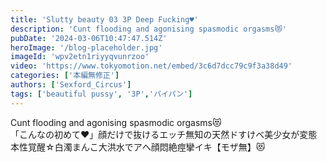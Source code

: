 ```yaml
---
title: 'Slutty beauty 03 3P Deep Fucking♥'
description: 'Cunt flooding and agonising spasmodic orgasms😻'
pubDate: '2024-03-06T10:47:47.514Z'
heroImage: '/blog-placeholder.jpg'
imageId: 'wpv2etn1riyyqvunrzoo'
video: 'https://www.tokyomotion.net/embed/3c6d7dcc79c9f3a38d49'
categories: ['本編無修正']
authors: ['Sexford_Circus']
tags: ['beautiful pussy', '3P','パイパン']
---
```


Cunt flooding and agonising spasmodic orgasms😻<br>
「こんなの初めて♥」顔だけで抜けるエッチ無知の天然ドすけべ美少女が変態本性覚醒☆白濁まんこ大洪水でアへ顔悶絶痙攣イキ【モザ無】😻<br>